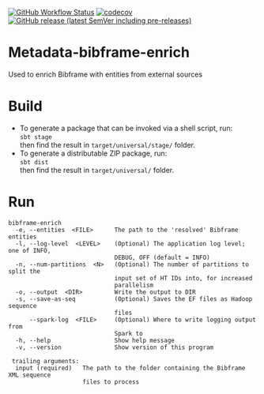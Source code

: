 [![GitHub Workflow Status](https://img.shields.io/github/actions/workflow/status/htrc/Metadata-bibframe-enrich/ci.yml?branch=main)](https://github.com/htrc/Metadata-bibframe-enrich/actions/workflows/ci.yml)
[![codecov](https://codecov.io/github/htrc/Metadata-bibframe-enrich/graph/badge.svg?token=XkFacP7b0K)](https://codecov.io/github/htrc/Metadata-bibframe-enrich)
[![GitHub release (latest SemVer including pre-releases)](https://img.shields.io/github/v/release/htrc/Metadata-bibframe-enrich?include_prereleases&sort=semver)](https://github.com/htrc/Metadata-bibframe-enrich/releases/latest)

# Metadata-bibframe-enrich
Used to enrich Bibframe with entities from external sources

# Build
* To generate a package that can be invoked via a shell script, run:  
  `sbt stage`  
  then find the result in `target/universal/stage/` folder.
* To generate a distributable ZIP package, run:  
  `sbt dist`  
  then find the result in `target/universal/` folder.

# Run
```
bibframe-enrich
  -e, --entities  <FILE>      The path to the 'resolved' Bibframe entities
  -l, --log-level  <LEVEL>    (Optional) The application log level; one of INFO,
                              DEBUG, OFF (default = INFO)
  -n, --num-partitions  <N>   (Optional) The number of partitions to split the
                              input set of HT IDs into, for increased
                              parallelism
  -o, --output  <DIR>         Write the output to DIR
  -s, --save-as-seq           (Optional) Saves the EF files as Hadoop sequence
                              files
      --spark-log  <FILE>     (Optional) Where to write logging output from
                              Spark to
  -h, --help                  Show help message
  -v, --version               Show version of this program

 trailing arguments:
  input (required)   The path to the folder containing the Bibframe XML sequence
                     files to process
```
